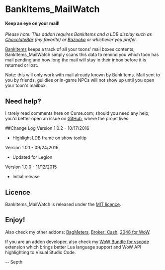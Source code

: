 # BankItems_MailWatch
#### Keep an eye on your mail!

*Please note: This addon requires BankItems and a LDB display such as [ChocolateBar](https://mods.curse.com/addons/wow/chocolatebar) (my favorite) or [Bazooka](https://mods.curse.com/addons/wow/bazooka) or whichever you prefer.*

[BankItems](http://www.curse.com/addons/wow/bank-items "BankItems") keeps a track of all your toons' mail boxes contents; BankItems_MailWatch simply scans this data to remind you which toon has mail pending and how long the mail will stay in their inbox before it is returned or lost.

Note: this will only work with mail already known by BankItems. Mail sent to you by friends, guildies or in-game NPCs will not show up until you open your toon's mailbox.


## Need help?
I rarely read comments here on Curse.com; should you need any help, you'd better open an issue on [GitHub](https://github.com/Septh/WoW-BankItems_MailWatch "GitHub repository"), where the projet lives.


##Change Log
Version 1.0.2 - 10/17/2016
* Highlight LDB frame on show tooltip

Version 1.0.1 - 09/24/2016
* Updated for Legion

Version 1.0.0 - 11/12/2015
* Initial release

## Licence
BankItems_MailWatch is released under the [MIT licence](https://opensource.org/licenses/MIT).


## Enjoy!
Also check my other addons: [BagMeters](https://www.curse.com/addons/wow/bagmeters), [Broker: Cash](https://www.curse.com/addons/wow/broker_cash), [2048 for WoW](https://www.curse.com/addons/wow/wow2048).

If you are an addon developer, also check my [WoW Bundle for vscode](https://marketplace.visualstudio.com/items?itemName=Septh.wow-bundle) extension which brings better Lua language support and WoW API highlighting to Visual Studio Code.

-- Septh
